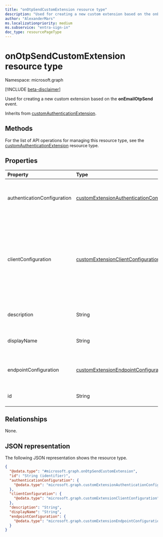 ```yaml
---
title: "onOtpSendCustomExtension resource type"
description: "Used for creating a new custom extension based on the onEmailOtpSend event."
author: "AlexanderMars"
ms.localizationpriority: medium
ms.subservice: "entra-sign-in"
doc_type: resourcePageType
---
```


# onOtpSendCustomExtension resource type

Namespace: microsoft.graph

[!INCLUDE [beta-disclaimer](../../includes/beta-disclaimer.md)]

Used for creating a new custom extension based on the **onEmailOtpSend** event.


Inherits from [customAuthenticationExtension](../resources/customauthenticationextension.md).


## Methods

For the list of API operations for managing this resource type, see the [customAuthenticationExtension](../resources/customauthenticationextension.md) resource type.

## Properties
|Property|Type|Description|
|:---|:---|:---|
|authenticationConfiguration|[customExtensionAuthenticationConfiguration](../resources/customextensionauthenticationconfiguration.md)|Configuration for securing the API call. For example, using OAuth client credentials flow. Inherited from [customCalloutExtension](../resources/customcalloutextension.md).|
|clientConfiguration|[customExtensionClientConfiguration](../resources/customextensionclientconfiguration.md)|HTTP connection settings that define:<br/><ul><li>The allowed time that Microsoft Entra ID waits for a connection.</li><li>The number of times you can retry a timed-out connection.</li><li>The exception scenarios when retries are allowed.<br/>Inherited from [customCalloutExtension](../resources/customcalloutextension.md).|
|description|String|The description for the onOtpSendCustomExtension object. Inherited from [customCalloutExtension](../resources/customcalloutextension.md).|
|displayName|String|The display name for the onOtpSendCustomExtension object. Inherited from [customCalloutExtension](../resources/customcalloutextension.md).|
|endpointConfiguration|[customExtensionEndpointConfiguration](../resources/customextensionendpointconfiguration.md)|The type and details for configuring the endpoint to call the app's workflow. Inherited from [customCalloutExtension](../resources/customcalloutextension.md).|
|id|String|The unique identifier for the onOtpSendCustomExtension object. Inherited from [entity](../resources/entity.md).|

## Relationships
None.

## JSON representation
The following JSON representation shows the resource type.
<!-- {
  "blockType": "resource",
  "keyProperty": "id",
  "@odata.type": "microsoft.graph.onOtpSendCustomExtension",
  "baseType": "microsoft.graph.customAuthenticationExtension",
  "openType": false
}
-->
``` json
{
  "@odata.type": "#microsoft.graph.onOtpSendCustomExtension",
  "id": "String (identifier)",
  "authenticationConfiguration": {
    "@odata.type": "microsoft.graph.customExtensionAuthenticationConfiguration"
  },
  "clientConfiguration": {
    "@odata.type": "microsoft.graph.customExtensionClientConfiguration"
  },
  "description": "String",
  "displayName": "String",
  "endpointConfiguration": {
    "@odata.type": "microsoft.graph.customExtensionEndpointConfiguration"
  }
}
```
